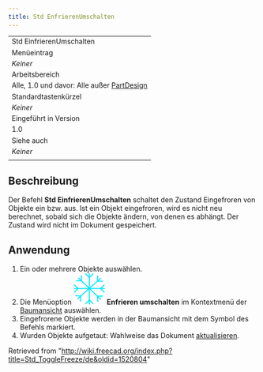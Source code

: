 ```yaml
---
title: Std EnfrierenUmschalten
---
```


|                                                                                                  |
| ------------------------------------------------------------------------------------------------ |
| Std EinfrierenUmschalten                                                                         |
| Menüeintrag                                                                                      |
| _Keiner_                                                                                         |
| Arbeitsbereich                                                                                   |
| Alle, 1.0 und davor: Alle außer [PartDesign](/PartDesign_Workbench/de "PartDesign Workbench/de") |
| Standardtastenkürzel                                                                             |
| _Keiner_                                                                                         |
| Eingeführt in Version                                                                            |
| 1.0                                                                                              |
| Siehe auch                                                                                       |
| _Keiner_                                                                                         |
|                                                                                                  |

## Beschreibung

Der Befehl **Std EinfrierenUmschalten** schaltet den Zustand Eingefroren von Objekte ein bzw. aus. Ist ein Objekt eingefroren, wird es nicht neu berechnet, sobald sich die Objekte ändern, von denen es abhängt. Der Zustand wird nicht im Dokument gespeichert.

## Anwendung

1. Ein oder mehrere Objekte auswählen.
2. Die Menüoption **![](/src/assets/images/Std_ToggleFreeze.svg) Enfrieren umschalten** im Kontextmenü der [Baumansicht](/Tree_view/de "Tree view/de") auswählen.
3. Eingefrorene Objekte werden in der Baumansicht mit dem Symbol des Befehls markiert.
4. Wurden Objekte aufgetaut: Wahlweise das Dokument [aktualisieren](/Std_Refresh/de "Std Refresh/de").

Retrieved from "<http://wiki.freecad.org/index.php?title=Std_ToggleFreeze/de&oldid=1520804>"
